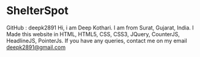 # ShelterSpot

GitHub : deepk2891
Hi, i am Deep Kothari.
I am from Surat, Gujarat, India.
I Made this website in HTML, HTML5, CSS, CSS3, JQuery, CounterJS, HeadlineJS, PointerJs.
If you have any queries, contact me on my email deepk2891@gmail.com
